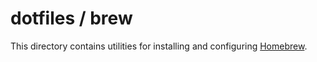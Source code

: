 # dotfiles / brew

This directory contains utilities for installing and configuring [Homebrew](https://brew.sh/).
